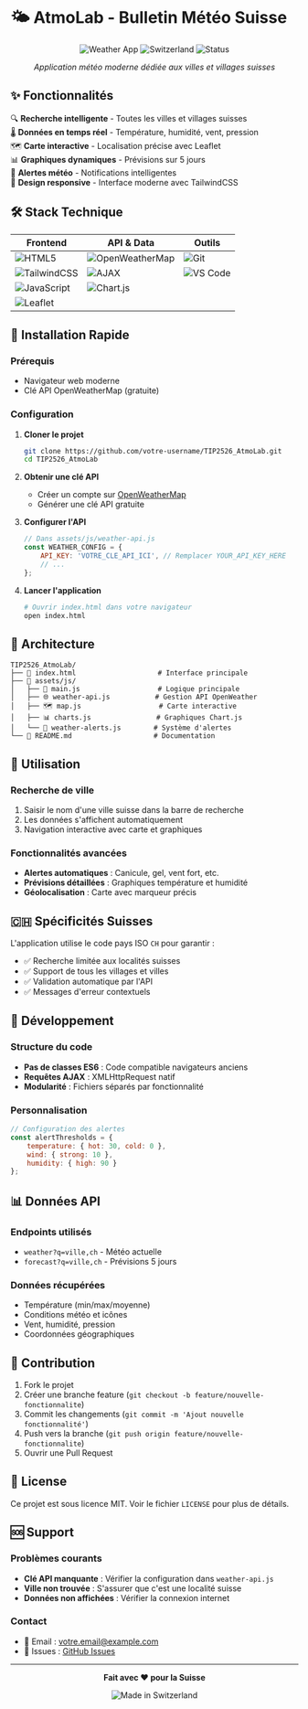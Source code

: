 # 🌤️ AtmoLab - Bulletin Météo Suisse

<div align="center">

![Weather App](https://img.shields.io/badge/Weather-App-blue?style=for-the-badge&logo=weather&logoColor=white)
![Switzerland](https://img.shields.io/badge/Switzerland-Only-red?style=for-the-badge&logo=data:image/svg+xml;base64,PHN2ZyB3aWR0aD0iMjQiIGhlaWdodD0iMjQiIHZpZXdCb3g9IjAgMCAyNCAyNCIgZmlsbD0ibm9uZSIgeG1sbnM9Imh0dHA6Ly93d3cudzMub3JnLzIwMDAvc3ZnIj4KPHJlY3Qgd2lkdGg9IjI0IiBoZWlnaHQ9IjI0IiBmaWxsPSIjREEwMDIwIi8+CjxwYXRoIGQ9Ik0xMiA2VjE4TTYgMTJIMTgiIHN0cm9rZT0id2hpdGUiIHN0cm9rZS13aWR0aD0iMyIvPgo8L3N2Zz4K)
![Status](https://img.shields.io/badge/Status-Active-success?style=for-the-badge)

*Application météo moderne dédiée aux villes et villages suisses*

</div>

## ✨ Fonctionnalités

🔍 **Recherche intelligente** - Toutes les villes et villages suisses  
🌡️ **Données en temps réel** - Température, humidité, vent, pression  
🗺️ **Carte interactive** - Localisation précise avec Leaflet  
📊 **Graphiques dynamiques** - Prévisions sur 5 jours  
🚨 **Alertes météo** - Notifications intelligentes  
📱 **Design responsive** - Interface moderne avec TailwindCSS  

## 🛠️ Stack Technique

<div align="center">

| Frontend | API & Data | Outils |
|----------|------------|--------|
| ![HTML5](https://img.shields.io/badge/HTML5-E34F26?style=flat&logo=html5&logoColor=white) | ![OpenWeatherMap](https://img.shields.io/badge/OpenWeatherMap-FF6B35?style=flat&logo=weather&logoColor=white) | ![Git](https://img.shields.io/badge/Git-F05032?style=flat&logo=git&logoColor=white) |
| ![TailwindCSS](https://img.shields.io/badge/Tailwind-38B2AC?style=flat&logo=tailwind-css&logoColor=white) | ![AJAX](https://img.shields.io/badge/AJAX-005571?style=flat&logo=javascript&logoColor=white) | ![VS Code](https://img.shields.io/badge/VS%20Code-007ACC?style=flat&logo=visual-studio-code&logoColor=white) |
| ![JavaScript](https://img.shields.io/badge/JavaScript-F7DF1E?style=flat&logo=javascript&logoColor=black) | ![Chart.js](https://img.shields.io/badge/Chart.js-FF6384?style=flat&logo=chart.js&logoColor=white) | |
| ![Leaflet](https://img.shields.io/badge/Leaflet-199900?style=flat&logo=leaflet&logoColor=white) | | |

</div>

## 🚀 Installation Rapide

### Prérequis
- Navigateur web moderne
- Clé API OpenWeatherMap (gratuite)

### Configuration

1. **Cloner le projet**
   ```bash
   git clone https://github.com/votre-username/TIP2526_AtmoLab.git
   cd TIP2526_AtmoLab
   ```

2. **Obtenir une clé API**
   - Créer un compte sur [OpenWeatherMap](https://openweathermap.org/api)
   - Générer une clé API gratuite

3. **Configurer l'API**
   ```javascript
   // Dans assets/js/weather-api.js
   const WEATHER_CONFIG = {
       API_KEY: 'VOTRE_CLE_API_ICI', // Remplacer YOUR_API_KEY_HERE
       // ...
   };
   ```

4. **Lancer l'application**
   ```bash
   # Ouvrir index.html dans votre navigateur
   open index.html
   ```

## 📁 Architecture

```
TIP2526_AtmoLab/
├── 📄 index.html                    # Interface principale
├── 📁 assets/js/
│   ├── 🧠 main.js                   # Logique principale
│   ├── 🌐 weather-api.js           # Gestion API OpenWeather
│   ├── 🗺️ map.js                   # Carte interactive
│   ├── 📊 charts.js                # Graphiques Chart.js
│   └── 🚨 weather-alerts.js        # Système d'alertes
└── 📖 README.md                    # Documentation
```

## 🎯 Utilisation

### Recherche de ville
1. Saisir le nom d'une ville suisse dans la barre de recherche
2. Les données s'affichent automatiquement
3. Navigation interactive avec carte et graphiques

### Fonctionnalités avancées
- **Alertes automatiques** : Canicule, gel, vent fort, etc.
- **Prévisions détaillées** : Graphiques température et humidité
- **Géolocalisation** : Carte avec marqueur précis

## 🇨🇭 Spécificités Suisses

L'application utilise le code pays ISO `CH` pour garantir :
- ✅ Recherche limitée aux localités suisses
- ✅ Support de tous les villages et villes
- ✅ Validation automatique par l'API
- ✅ Messages d'erreur contextuels

## 🔧 Développement

### Structure du code
- **Pas de classes ES6** : Code compatible navigateurs anciens
- **Requêtes AJAX** : XMLHttpRequest natif
- **Modularité** : Fichiers séparés par fonctionnalité

### Personnalisation
```javascript
// Configuration des alertes
const alertThresholds = {
    temperature: { hot: 30, cold: 0 },
    wind: { strong: 10 },
    humidity: { high: 90 }
};
```

## 📊 Données API

### Endpoints utilisés
- `weather?q=ville,ch` - Météo actuelle
- `forecast?q=ville,ch` - Prévisions 5 jours

### Données récupérées
- Température (min/max/moyenne)
- Conditions météo et icônes
- Vent, humidité, pression
- Coordonnées géographiques

## 🤝 Contribution

1. Fork le projet
2. Créer une branche feature (`git checkout -b feature/nouvelle-fonctionnalite`)
3. Commit les changements (`git commit -m 'Ajout nouvelle fonctionnalité'`)
4. Push vers la branche (`git push origin feature/nouvelle-fonctionnalite`)
5. Ouvrir une Pull Request

## 📝 License

Ce projet est sous licence MIT. Voir le fichier `LICENSE` pour plus de détails.

## 🆘 Support

### Problèmes courants
- **Clé API manquante** : Vérifier la configuration dans `weather-api.js`
- **Ville non trouvée** : S'assurer que c'est une localité suisse
- **Données non affichées** : Vérifier la connexion internet

### Contact
- 📧 Email : votre.email@example.com
- 🐛 Issues : [GitHub Issues](https://github.com/votre-username/TIP2526_AtmoLab/issues)

---

<div align="center">

**Fait avec ❤️ pour la Suisse**

![Made in Switzerland](https://img.shields.io/badge/Made%20in-Switzerland-red?style=for-the-badge&logo=data:image/svg+xml;base64,PHN2ZyB3aWR0aD0iMjQiIGhlaWdodD0iMjQiIHZpZXdCb3g9IjAgMCAyNCAyNCIgZmlsbD0ibm9uZSIgeG1sbnM9Imh0dHA6Ly93d3cudzMub3JnLzIwMDAvc3ZnIj4KPHJlY3Qgd2lkdGg9IjI0IiBoZWlnaHQ9IjI0IiBmaWxsPSIjREEwMDIwIi8+CjxwYXRoIGQ9Ik0xMiA2VjE4TTYgMTJIMTgiIHN0cm9rZT0id2hpdGUiIHN0cm9rZS13aWR0aD0iMyIvPgo8L3N2Zz4K)

</div>
